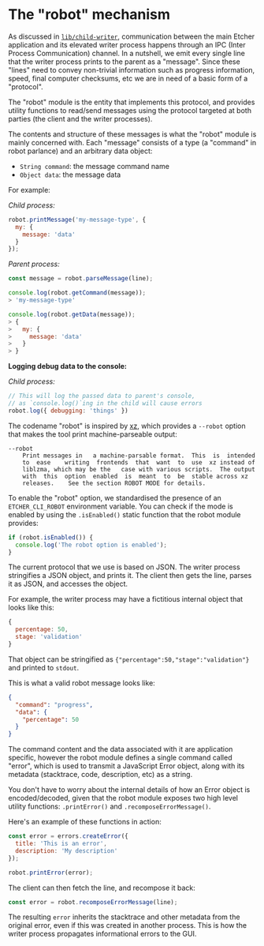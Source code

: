 The "robot" mechanism
=====================

As discussed in [`lib/child-writer`][child-writer], communication between the
main Etcher application and its elevated writer process happens through an IPC
(Inter Process Communication) channel. In a nutshell, we emit every single line
that the writer process prints to the parent as a "message". Since these
"lines" need to convey non-trivial information such as progress information,
speed, final computer checksums, etc we are in need of a basic form of a
"protocol".

The "robot" module is the entity that implements this protocol, and provides
utility functions to read/send messages using the protocol targeted at both
parties (the client and the writer processes).

The contents and structure of these messages is what the "robot" module is
mainly concerned with. Each "message" consists of a type (a "command" in robot
parlance) and an arbitrary data object:

- `String command`: the message command name
- `Object data`: the message data

For example:

*Child process:*

```js
robot.printMessage('my-message-type', {
  my: {
    message: 'data'
  }
});
```

*Parent process:*

```js
const message = robot.parseMessage(line);

console.log(robot.getCommand(message));
> 'my-message-type'

console.log(robot.getData(message));
> {
>   my: {
>     message: 'data'
>   }
> }
```

**Logging debug data to the console:**

*Child process:*

```js
// This will log the passed data to parent's console,
// as `console.log()`ing in the child will cause errors
robot.log({ debugging: 'things' })
```

The codename "robot" is inspired by [xz][xz-man], which provides a `--robot`
option that makes the tool print machine-parseable output:

```
--robot
    Print messages in	a machine-parsable format.  This  is  intended
    to  ease	writing	 frontends  that  want	to  use	 xz instead of
    liblzma, which may be the	case with various scripts.  The	output
    with  this  option  enabled  is  meant  to  be  stable across xz
    releases.	 See the section ROBOT MODE for	details.
```

To enable the "robot" option, we standardised the presence of an
`ETCHER_CLI_ROBOT` environment variable. You can check if the mode is enabled
by using the `.isEnabled()` static function that the robot module provides:

```js
if (robot.isEnabled()) {
  console.log('The robot option is enabled');
}
```

The current protocol that we use is based on JSON. The writer process
stringifies a JSON object, and prints it. The client then gets the line, parses
it as JSON, and accesses the object.

For example, the writer process may have a fictitious internal object that
looks like this:

```js
{
  percentage: 50,
  stage: 'validation'
}
```

That object can be stringified as `{"percentage":50,"stage":"validation"}` and
printed to `stdout`.

This is what a valid robot message looks like:

```json
{
  "command": "progress",
  "data": {
    "percentage": 50
  }
}
```

The command content and the data associated with it are application specific,
however the robot module defines a single command called "error", which is used
to transmit a JavaScript Error object, along with its metadata (stacktrace,
code, description, etc) as a string.

You don't have to worry about the internal details of how an Error object is
encoded/decoded, given that the robot module exposes two high level utility
functions: `.printError()` and `.recomposeErrorMessage()`.

Here's an example of these functions in action:

```javascript
const error = errors.createError({
  title: 'This is an error',
  description: 'My description'
});

robot.printError(error);
```

The client can then fetch the line, and recompose it back:

```javascript
const error = robot.recomposeErrorMessage(line);
```

The resulting `error` inherits the stacktrace and other metadata from the
original error, even if this was created in another process. This is how the
writer process propagates informational errors to the GUI.

[xz-man]: https://www.freebsd.org/cgi/man.cgi?query=xz&sektion=1&manpath=FreeBSD+8.3-RELEASE
[child-writer]: https://github.com/resin-io/etcher/tree/master/lib/child-writer
